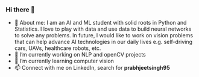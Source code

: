 ### Hi there 👋
- 💬 About me: I am an AI and ML student with solid roots in Python and Statistics. I love to play with data and use data to build neural networks to solve any problems. In future, I would like to work on vision problems that can help advance AI technologies in our daily lives e.g. self-driving cars, UAVs, healthcare robots, etc.
- 🔭 I’m currently working on NLP and openCV projects
- 🌱 I’m currently learning computer vision 
- 📫 Connect with me on LinkedIn, search for **prabhjeetsingh95**



<!--
**kataria342/kataria342** is a ✨ _special_ ✨ repository because its `README.md` (this file) appears on your GitHub profile.

Here are some ideas to get you started:

- 🔭 I’m currently working on ...
- 🌱 I’m currently learning ...
- 👯 I’m looking to collaborate on ...
- 🤔 I’m looking for help with ...
- 💬 Ask me about ...
- 📫 How to reach me: ...
- 😄 Pronouns: ...
- ⚡ Fun fact: ...
-->
